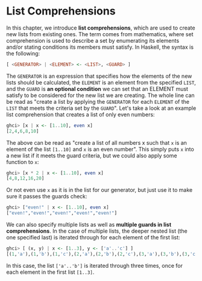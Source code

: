 # List Comprehensions

In this chapter, we introduce **list comprehensions**, which are used to create new lists from existing ones. The term comes from mathematics, where set comprehension is used to describe a set by enumerating its elements and/or stating conditions its members must satisfy. In Haskell, the syntax is the following:

```haskell
[ <GENERATOR> | <ELEMENT> <- <LIST>, <GUARD> ]
```

The `GENERATOR` is an expression that specifies how the elements of the new lists should be calculated, the `ELEMENT` is an element from the specified `LIST`, and the `GUARD` is **an optional condition** we can set that an ELEMENT must satisfy to be considered for the new list we are creating. The whole line can be read as "create a list by applying the `GENERATOR` for each `ELEMENT` of the `LIST` that meets the criteria set by the `GUARD`". Let's take a look at an example list comprehension that creates a list of only even numbers:

```haskell
ghci> [x | x <- [1..10], even x]
[2,4,6,8,10]
```

The above can be read as "create a list of all numbers x such that `x` is an element of the list `[1..10]` and `x` is an even number". This simply puts `x` into a new list if it meets the guard criteria, but we could also apply some function to `x`:

```haskell
ghci> [x * 2 | x <- [1..10], even x]
[4,8,12,16,20]
```

Or not even use `x` as it is in the list for our generator, but just use it to make sure it passes the guards check:

```haskell
ghci> ["even!" | x <- [1..10], even x]
["even!","even!","even!","even!","even!"]
```

We can also specify multiple lists as well as **multiple guards in list comprehensions**. In the case of multiple lists, the deeper nested list \(the one specified last\) is iterated through for each element of the first list:

```haskell
ghci> [ (x, y) | x <- [1..3], y <- ['a'..'c'] ]
[(1,'a'),(1,'b'),(1,'c'),(2,'a'),(2,'b'),(2,'c'),(3,'a'),(3,'b'),(3,'c')]
```

In this case, the list `['a'..'b']` is iterated through three times, once for each element in the first list `[1..3]`.

